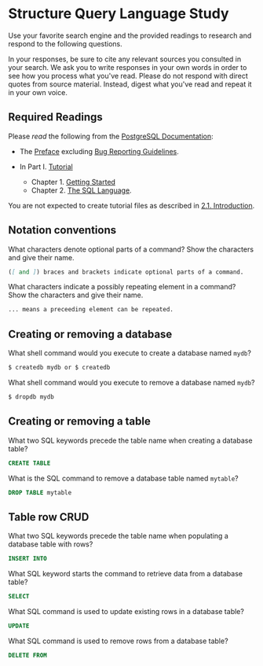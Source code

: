 # Structure Query Language Study

Use your favorite search engine and the provided readings to research and
respond to the following questions.

In your responses, be sure to cite any relevant sources you consulted in your
search. We ask you to write responses in your own words in order to see how you
process what you've read. Please do not respond with direct quotes from source
material. Instead, digest what you've read and repeat it in your own voice.

## Required Readings

Please _read_ the following from the [PostgreSQL
Documentation](http://www.postgresql.org/docs/9.5/static/index.html):

-   The [Preface](http://www.postgresql.org/docs/9.5/static/preface.html)
excluding [Bug Reporting
Guidelines](http://www.postgresql.org/docs/9.5/static/bug-reporting.html).
-   In Part I. [Tutorial](http://www.postgresql.org/docs/9.5/static/tutorial.html)

    -   Chapter 1. [Getting Started](http://www.postgresql.org/docs/9.5/static/tutorial-start.html)
    -   Chapter 2. [The SQL Language](http://www.postgresql.org/docs/9.5/static/tutorial-sql.html).

You are not expected to create tutorial files as described in [2.1.
Introduction](http://www.postgresql.org/docs/9.5/static/tutorial-sql-intro.html).

## Notation conventions

What characters denote optional parts of a command?
Show the characters and give their name.

```md
([ and ]) braces and brackets indicate optional parts of a command.
```

What characters indicate a possibly repeating element in a command?
Show the characters and give their name.

```md
... means a preceeding element can be repeated.
```

## Creating or removing a database

What shell command would you execute to create a database named `mydb`?

```sh
$ createdb mydb or $ createdb
```

What shell command would you execute to remove a database named `mydb`?

```sh
$ dropdb mydb
```

## Creating or removing a table

What two SQL keywords precede the table name when creating a database table?

```sql
CREATE TABLE
```

What is the SQL command to remove a database table named `mytable`?

```sql
DROP TABLE mytable
```

## Table row CRUD

What two SQL keywords precede the table name when populating
a database table with rows?

```sql
INSERT INTO
```

What SQL keyword starts the command to retrieve data from a database table?

```sql
SELECT
```

What SQL command is used to update existing rows in a database table?

```sql
UPDATE
```

What SQL command is used to remove rows from a database table?

```sql
DELETE FROM
```
